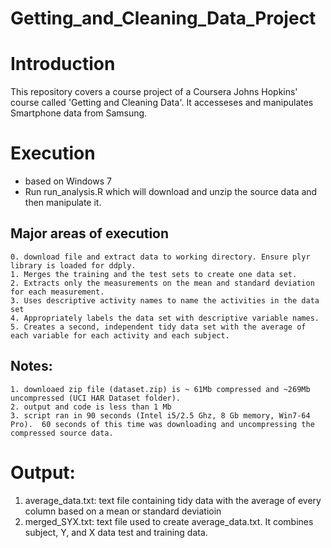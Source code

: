 Getting_and_Cleaning_Data_Project
=================================
# Introduction
This repository covers a course project of a Coursera Johns Hopkins' course called 'Getting and Cleaning Data'.  It accesseses and manipulates Smartphone data from Samsung.


# Execution 
- based on Windows 7
- Run run_analysis.R which will download and unzip the source data and then manipulate it.

## Major areas of execution
	0. download file and extract data to working directory. Ensure plyr library is loaded for ddply.
	1. Merges the training and the test sets to create one data set. 
	2. Extracts only the measurements on the mean and standard deviation for each measurement. 
	3. Uses descriptive activity names to name the activities in the data set
	4. Appropriately labels the data set with descriptive variable names. 
	5. Creates a second, independent tidy data set with the average of each variable for each activity and each subject.

## Notes: 
	1. downloaed zip file (dataset.zip) is ~ 61Mb compressed and ~269Mb uncompressed (UCI HAR Dataset folder).
	2. output and code is less than 1 Mb
	3. script ran in 90 seconds (Intel i5/2.5 Ghz, 8 Gb memory, Win7-64 Pro).  60 seconds of this time was downloading and uncompressing the compressed source data.

# Output: 
1. average_data.txt: text file containing tidy data with the average of every column based on a mean or standard deviatioin
2. merged_SYX.txt: text file used to create average_data.txt.  It combines subject, Y, and X data test and training data.
